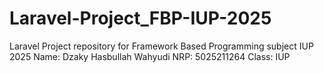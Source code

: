 # Laravel-Project_FBP-IUP-2025
Laravel Project repository for Framework Based Programming subject IUP 2025
Name: Dzaky Hasbullah Wahyudi
NRP: 5025211264
Class: IUP
